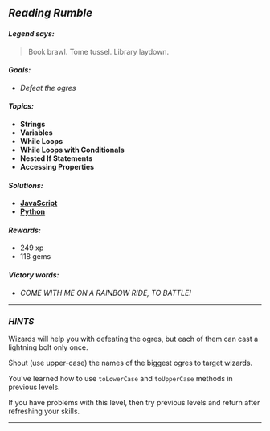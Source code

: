 ## _Reading Rumble_

#### _Legend says:_
> Book brawl. Tome tussel. Library laydown.

#### _Goals:_
+ _Defeat the ogres_

#### _Topics:_
+ **Strings**
+ **Variables**
+ **While Loops**
+ **While Loops with Conditionals**
+ **Nested If Statements**
+ **Accessing Properties**

#### _Solutions:_
+ **[JavaScript](readingRumble.js)**
+ **[Python](reading_rumble.py)**

#### _Rewards:_
+ 249 xp
+ 118 gems

#### _Victory words:_
+ _COME WITH ME ON A RAINBOW RIDE, TO BATTLE!_

___

### _HINTS_

Wizards will help you with defeating the ogres, but each of them can cast a lightning bolt only once.

Shout (use upper-case) the names of the biggest ogres to target wizards.

You've learned how to use `toLowerCase` and `toUpperCase` methods in previous levels.

If you have problems with this level, then try previous levels and return after refreshing your skills.

___
